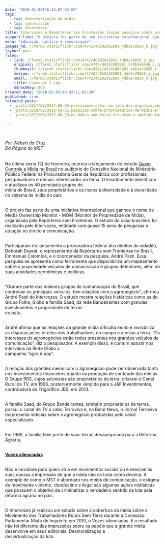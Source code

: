 ```yaml
---
date: "2018-02-05T16:32:07-02:00"
tags:
  - tag: democratização-da-mídia
  - tag: comunicação
  - tag: Intervozes
title: Intervozes e Repórteres Sem Fronteiras lançam pesquisa sobre proprietários de mídia no Brasil
support_line: "O projeto faz parte de uma iniciativa internacional que ganhou o nome de Media Ownership Monitor "
menu: "educação, cultura e comunicação"
images_hd: //farm5.staticflickr.com/4742/40102882801_4db9a78858_b.jpg
layout: post
files:
  - link: //farm5.staticflickr.com/4742/40102882801_4db9a78858_b.jpg
    original: //farm5.staticflickr.com/4742/40102882801_579b3e8046_o.jpg
    thumbnail: //farm5.staticflickr.com/4742/40102882801_4db9a78858_t.jpg
    medium: //farm5.staticflickr.com/4742/40102882801_4db9a78858_z.jpg
    small: //farm5.staticflickr.com/4742/40102882801_4db9a78858_n.jpg
    title: Capturar-1.jpg
    $$hashKey: 0CE
created_date: "2018-02-05T16:43:11-02:00"
published: true
releated_posts:
  - _posts/2017/06/2017-06-09-precisamos-estar-ao-lado-das-organizacoes-populares-afirma-coordenadora-do-fndc.md
  - _posts/2018/02/2018-02-01-pesquisa-sobre-proprietarios-de-midia-e-lancada-em-brasilia.md
  - _posts/2017/08/2017-08-28-na-bahia-sem-terra-discutem-a-implementacao-de-radios-comunitarias-livres.md

---
```

<p>&nbsp;</p>

<div dir="auto"><em>Por Webert da Cruz</em></div>

<div dir="auto"><em>Da P&aacute;gina do MST&nbsp;</em></div>

<div dir="auto"><br />
<br />
Na &uacute;ltima sexta&nbsp;(2) de fevereiro, ocorreu o lan&ccedil;amento do estudo <a href="https://brazil.mom-rsf.org/br/">Quem Controla a M&iacute;dia no Brasil</a> no audit&oacute;rio do Conselho Nacional do Minist&eacute;rio P&uacute;blico Federal na Procuradoria Geral da Rep&uacute;blica com profissionais, pesquisadores e demais interessados no tema. O levantamento identificou e atualizou os 40 principais grupos de<br />
m&iacute;dia do Brasil, seus propriet&aacute;rios e os riscos &agrave; diversidade e &agrave; pluralidade no sistema de m&iacute;dia do pa&iacute;s.</div>

<p><br />
O projeto faz parte de uma iniciativa internacional que ganhou o nome de Media Ownership Monitor - MOM (Monitor de Propriedade de M&iacute;dia), organizada pela Rep&oacute;rteres sem Fronteiras. O estudo do caso brasileiro foi realizado pelo Intervozes, entidade com quase 15 anos de pesquisas e atua&ccedil;&atilde;o no direito &agrave; comunica&ccedil;&atilde;o.</p>

<p><br />
Participaram do lan&ccedil;amento a procuradora federal dos direitos do cidad&atilde;o, Deborah Duprat, o representante da Rep&oacute;rteres sem Fronteiras no Brasil, Emmanuel Colombi&eacute;, e o coordenador da pesquisa, Andr&eacute; Pasti. Essa pesquisa se apresenta como ferramenta que disponibiliza um mapeamento sobre a propriedade ve&iacute;culos de comunica&ccedil;&atilde;o e grupos detentores, al&eacute;m de suas atividades econ&ocirc;micas e pol&iacute;ticas.</p>

<p><br />
&ldquo;Grande parte dos maiores grupos de comunica&ccedil;&atilde;o do Brasil, que controlam os principais ve&iacute;culos, tem rela&ccedil;&otilde;es com o agroneg&oacute;cio&rdquo;, afirmou Andr&eacute; Pasti do Intervozes. O estudo mostra rela&ccedil;&otilde;es hist&oacute;ricas como as do Grupo Folha, Globo e fam&iacute;lia Saad, da rede Bandeirantes com grandes investimentos e propriedade de terras<br />
no pa&iacute;s.</p>

<p><br />
Andr&eacute; afirma que as rela&ccedil;&otilde;es da grande m&iacute;dia dificulta muito e invisibiliza as disputas pelos direitos dos trabalhadores do campo e acesso a terra. &ldquo;Os interesses do agroneg&oacute;cios est&atilde;o todos presentes nos grandes ve&iacute;culos de comunica&ccedil;&atilde;o&rdquo;, diz o pesquisador. A exemplo disso, &eacute; comum assistir nos intervalos da Rede Globo a<br />
campanha &ldquo;agro &eacute; pop&rdquo;.</p>

<p><br />
A rela&ccedil;&atilde;o dos grandes meios com o agroneg&oacute;cio pode ser observada tanto nos investimentos financeiros quanto na produ&ccedil;&atilde;o de conte&uacute;do das m&iacute;dias. O Grupo RBS, cujos acionistas s&atilde;o propriet&aacute;rios de terra, criaram o Canal Rural de TV, em 1996, posteriormente vendido para a J&amp;F Investimentos, controladora do Frigor&iacute;fico JBS, em 2013.</p>

<p><br />
A fam&iacute;lia Saad, do Grupo Bandeirantes, tamb&eacute;m propriet&aacute;rios de terras, possui o canal de TV a cabo Terraviva e, na Band News, o Jornal Terraviva reapresenta not&iacute;cias sobre o agroneg&oacute;cio produzidas pelo canal especializado.</p>

<p><br />
Em 1989, a fam&iacute;lia teve parte de suas terras desapropriada para a Reforma Agr&aacute;ria.</p>

<p><br />
<a href="http://intervozes.org.br/arquivos/interliv003vozsmst.pdf"><strong>Vozes silenciadas</strong></a></p>

<p><br />
N&atilde;o &eacute; novidade para quem atua em movimentos sociais ou &eacute; sens&iacute;vel &agrave;s suas causas a impress&atilde;o de que a m&iacute;dia n&atilde;o os trata como deveria. A exemplo de como o MST &eacute; abordado nos meios de comunica&ccedil;&atilde;o, o estigma de movimento violento, clandestino e ilegal s&atilde;o algumas a&ccedil;&otilde;es midi&aacute;ticas que possuem o objetivo de criminalizar o verdadeiro sentido da luta pela reforma agr&aacute;ria no pa&iacute;s.</p>

<p><br />
O Intervozes j&aacute; realizou um estudo sobre a cobertura da m&iacute;dia sobre o Movimento dos Trabalhadores Rurais Sem Terra durante a Comiss&atilde;o Parlamentar Mista de Inqu&eacute;rito em 2010, o Vozes silenciadas. E o resultado n&atilde;o foi diferente das impress&otilde;es sobre os pap&eacute;is que a grande m&iacute;dia desenvolve em seus editoriais. Desmoraliza&ccedil;&atilde;o e<br />
desvirtualiza&ccedil;&atilde;o da luta.</p>
